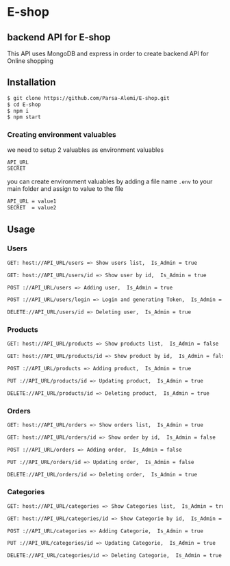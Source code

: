 # E-shop

## backend API for E-shop

This API uses MongoDB and express in order to create backend API for Online shopping

## Installation

```sh
$ git clone https://github.com/Parsa-Alemi/E-shop.git
$ cd E-shop
$ npm i
$ npm start

```

### Creating environment valuables

we need to setup 2 valuables as environment valuables

```sh
API_URL
SECRET
```

you can create environment valuables by adding a file name `.env` to your main folder and assign to value to the file

```sh
API_URL = value1
SECRET  = value2
```

## Usage

### Users

```sh
GET: host://API_URL/users => Show users list,  Is_Admin = true

GET: host://API_URL/users/id => Show user by id,  Is_Admin = true

POST ://API_URL/users => Adding user,  Is_Admin = true

POST ://API_URL/users/login => Login and generating Token,  Is_Admin = false

DELETE://API_URL/users/id => Deleting user,  Is_Admin = true
```

### Products

```sh
GET: host://API_URL/products => Show products list,  Is_Admin = false

GET: host://API_URL/products/id => Show product by id,  Is_Admin = false

POST ://API_URL/products => Adding product,  Is_Admin = true

PUT ://API_URL/products/id => Updating product,  Is_Admin = true

DELETE://API_URL/products/id => Deleting product,  Is_Admin = true
```

### Orders

```sh
GET: host://API_URL/orders => Show orders list,  Is_Admin = true

GET: host://API_URL/orders/id => Show order by id,  Is_Admin = false

POST ://API_URL/orders => Adding order,  Is_Admin = false

PUT ://API_URL/orders/id => Updating order,  Is_Admin = false

DELETE://API_URL/orders/id => Deleting order,  Is_Admin = true
```

### Categories

```sh
GET: host://API_URL/categories => Show Categories list,  Is_Admin = true

GET: host://API_URL/categories/id => Show Categorie by id,  Is_Admin = true

POST ://API_URL/categories => Adding Categorie,  Is_Admin = true

PUT ://API_URL/categories/id => Updating Categorie,  Is_Admin = true

DELETE://API_URL/categories/id => Deleting Categorie,  Is_Admin = true
```
